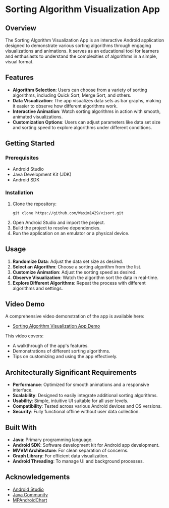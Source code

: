 
# Sorting Algorithm Visualization App

## Overview
The Sorting Algorithm Visualization App is an interactive Android application designed to demonstrate various sorting algorithms through engaging visualizations and animations. It serves as an educational tool for learners and enthusiasts to understand the complexities of algorithms in a simple, visual format.

## Features
- **Algorithm Selection**: Users can choose from a variety of sorting algorithms, including Quick Sort, Merge Sort, and others.
- **Data Visualization**: The app visualizes data sets as bar graphs, making it easier to observe how different algorithms work.
- **Interactive Animation**: Watch sorting algorithms in action with smooth, animated visualizations.
- **Customization Options**: Users can adjust parameters like data set size and sorting speed to explore algorithms under different conditions.

## Getting Started
### Prerequisites
- Android Studio
- Java Development Kit (JDK)
- Android SDK

### Installation
1. Clone the repository:
   ```
   git clone https://github.com/Wasim1429/visort.git
   ```
2. Open Android Studio and import the project.
3. Build the project to resolve dependencies.
4. Run the application on an emulator or a physical device.

## Usage
1. **Randomize Data**: Adjust the data set size as desired.
2. **Select an Algorithm**: Choose a sorting algorithm from the list.
3. **Customize Animation**: Adjust the sorting speed as desired.
4. **Observe Visualization**: Watch the algorithm sort the data in real-time.
5. **Explore Different Algorithms**: Repeat the process with different algorithms and settings.

## Video Demo
A comprehensive video demonstration of the app is available here:
- [Sorting Algorithm Visualization App Demo](https://your-link-to-video-demo)

This video covers:
- A walkthrough of the app's features.
- Demonstrations of different sorting algorithms.
- Tips on customizing and using the app effectively.

## Architecturally Significant Requirements
- **Performance**: Optimized for smooth animations and a responsive interface.
- **Scalability**: Designed to easily integrate additional sorting algorithms.
- **Usability**: Simple, intuitive UI suitable for all user levels.
- **Compatibility**: Tested across various Android devices and OS versions.
- **Security**: Fully functional offline without user data collection.

## Built With
- **Java**: Primary programming language.
- **Android SDK**: Software development kit for Android app development.
- **MVVM Architecture**: For clean separation of concerns.
- **Graph Library**: For efficient data visualization.
- **Android Threading**: To manage UI and background processes.

## Acknowledgements
- [Android Studio](https://developer.android.com/studio)
- [Java Community](https://dev.java/community/)
- [MPAndroidChart](https://github.com/PhilJay/MPAndroidChart)

